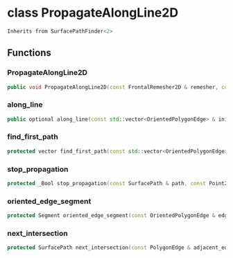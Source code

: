 # class PropagateAlongLine2D


```cpp
Inherits from SurfacePathFinder<2>
```



## Functions

### PropagateAlongLine2D

```cpp
public void PropagateAlongLine2D(const FrontalRemesher2D & remesher, const InfiniteLine2D & line)
```


### along_line

```cpp
public optional along_line(const std::vector<OrientedPolygonEdge> & initial_edges, double target)
```


### find_first_path

```cpp
protected vector find_first_path(const std::vector<OrientedPolygonEdge> & initial_edges)
```


### stop_propagation

```cpp
protected _Bool stop_propagation(const SurfacePath & path, const Point2D & point, double target)
```


### oriented_edge_segment

```cpp
protected Segment oriented_edge_segment(const OrientedPolygonEdge & edge)
```


### next_intersection

```cpp
protected SurfacePath next_intersection(const PolygonEdge & adjacent_edge)
```




